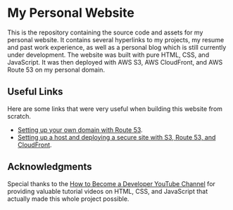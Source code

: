 # My Personal Website
This is the repository containing the source code and assets for my personal website. It contains several hyperlinks to my projects, my resume and past work experience, as well as a personal blog which is still currently under development. The website was built with pure HTML, CSS, and JavaScript. It was then deployed with AWS S3, AWS CloudFront, and AWS Route 53 on my personal domain.

## Useful Links
Here are some links that were very useful when building this website from scratch.
- [Setting up your own domain with Route 53](https://www.youtube.com/watch?v=jDz4j_kkyLA).
- [Setting up a host and deploying a secure site with S3, Route 53, and CloudFront](https://dev.to/oayanda/static-website-setup-on-amazon-cloud-using-cloudfront-s3-route53-acm-for-ssl-44ij).

## Acknowledgments
Special thanks to the [How to Become a Developer YouTube Channel](https://www.youtube.com/@howtobecomeadeveloper/featured) for providing valuable tutorial videos on HTML, CSS, and JavaScript that actually made this whole project possible.

